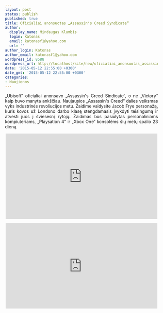 ```yaml
---
layout: post
status: publish
published: true
title: Oficialiai anonsuotas „Assassin's Creed Syndicate“
author:
  display_name: Mindaugas Klumbis
  login: Katonas
  email: katonasf1@yahoo.com
  url: ''
author_login: Katonas
author_email: katonasf1@yahoo.com
wordpress_id: 8588
wordpress_url: http://localhost/site/new/oficialiai_anonsuotas_assassins_creed_sindicate/
date: '2015-05-12 22:55:00 +0300'
date_gmt: '2015-05-12 22:55:00 +0300'
categories:
- Naujienos
---
```

<p style="text-align: justify;">
	&bdquo;Ubisoft&ldquo; oficialiai anonsavo &bdquo;Assassin&#39;s Creed Sindicate&ldquo;, o ne &bdquo;Victory&ldquo; kaip buvo manyta ank&scaron;čiau. Naujausios &bdquo;Assassin&#39;s Creed&ldquo; dalies veiksmas vyks industrinės revoliucijos metu. Žaidime valdysite Jacob Frye personažą, kuris kovos už Londono darbo klasę stengdamasis įvykdyti teisingumą ir atvesti juos į &scaron;viesesnį rytojų. Žaidimas bus pasiūlytas personaliniams kompiuteriams, &bdquo;Playsation 4&ldquo; ir &bdquo;Xbox One&ldquo; konsolėms &scaron;ių metų spalio 23 dieną.</p>
<p style="text-align: center;">
	<iframe allowfullscreen="" frameborder="0" height="281" src="https://www.youtube.com/embed/CtsgzVRB6Tk" width="500"></iframe></p>
<p style="text-align: center;">
	<iframe allowfullscreen="" frameborder="0" height="281" src="https://www.youtube.com/embed/TLG_q54eowY" width="500"></iframe></p>
